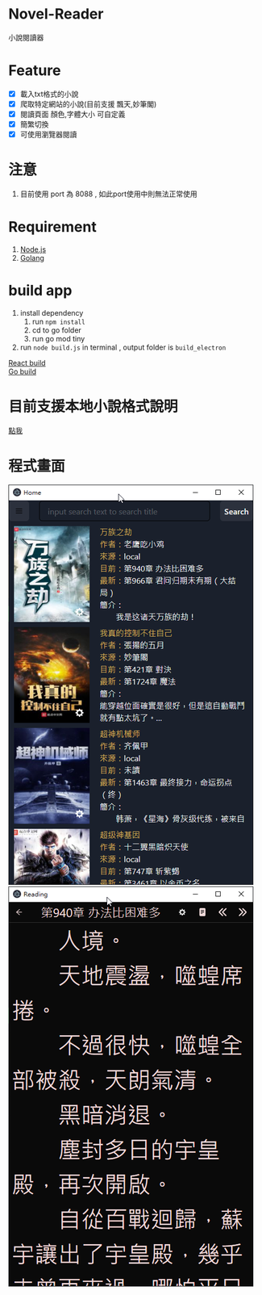 # Novel-Reader

小說閱讀器

# Feature

- [x] 載入txt格式的小說
- [x] 爬取特定網站的小說(目前支援 飄天,妙筆閣)
- [x] 閱讀頁面 顏色,字體大小 可自定義
- [x] 簡繁切換
- [x] 可使用瀏覽器閱讀

# 注意

1. 目前使用 port 為 8088 , 如此port使用中則無法正常使用

# Requirement

1. [Node.js](https://nodejs.org/en/)
2. [Golang](https://golang.org/)

# build app

1. install dependency
    1. run `npm install`
    2. cd to go folder
    3. run go mod tiny
2. run `node build.js` in terminal , output folder is `build_electron`

[React build](React.md)  
[Go build](go%20build.md)

# 目前支援本地小說格式說明

[點我](docs/novel%20format.md)

# 程式畫面

![主畫面](docs/cut01.png)
![閱讀畫面](docs/cut02.png)